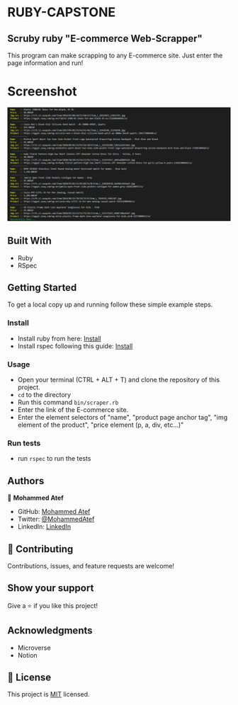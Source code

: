 # RUBY-CAPSTONE

## Scruby ruby "E-commerce Web-Scrapper"

This program can make scrapping to any E-commerce site. Just enter the page information and run!

# Screenshot 

![screenshot](./screenshot.png)

## Built With

- Ruby
- RSpec

## Getting Started

To get a local copy up and running follow these simple example steps.

### Install

- Install ruby from here: [Install](https://www.ruby-lang.org/en/documentation/installation/)
- Install rspec following this guide: [Install](https://www.theodinproject.com/courses/ruby-programming/lessons/introduction-to-rspec)


### Usage

- Open your terminal (CTRL + ALT + T) and clone the repository of this project.
- `cd` to the directory 
- Run this command `bin/scraper.rb`
- Enter the link of the E-commerce site.
- Enter the element selectors of "name", "product page anchor tag", "img element of the product", "price element (p, a, div, etc...)"


### Run tests

- run `rspec` to run the tests


## Authors

👤 **Mohammed Atef**

- GitHub: [Mohammed Atef](https://github.com/Mohamed-js)
- Twitter: [@MohammedAtef](https://twitter.com/Demovejetta)
- LinkedIn: [LinkedIn](https://www.linkedin.com/in/mohamed-atef-032b6b1b0/) 


## 🤝 Contributing

Contributions, issues, and feature requests are welcome!

## Show your support

Give a ⭐️ if you like this project!

## Acknowledgments

- Microverse
- Notion

## 📝 License

This project is [MIT](LICENSE) licensed.
